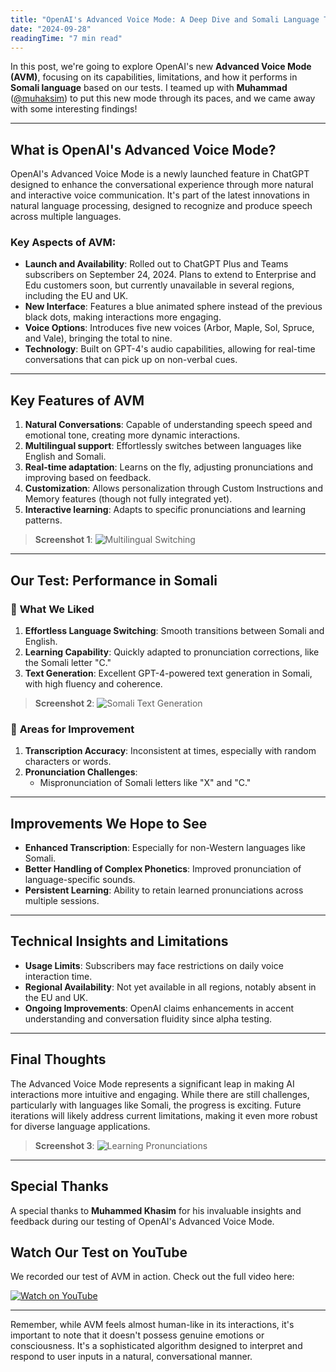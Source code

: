 ```yaml
---
title: "OpenAI's Advanced Voice Mode: A Deep Dive and Somali Language Test"
date: "2024-09-28"
readingTime: "7 min read"
---
```


In this post, we're going to explore OpenAI's new **Advanced Voice Mode (AVM)**, focusing on its capabilities, limitations, and how it performs in **Somali language** based on our tests. I teamed up with **Muhammad** ([@muhaksim](https://www.linkedin.com/in/muhaksim/)) to put this new mode through its paces, and we came away with some interesting findings!

---

## What is OpenAI's Advanced Voice Mode?

OpenAI's Advanced Voice Mode is a newly launched feature in ChatGPT designed to enhance the conversational experience through more natural and interactive voice communication. It's part of the latest innovations in natural language processing, designed to recognize and produce speech across multiple languages.

### Key Aspects of AVM:

- **Launch and Availability**: Rolled out to ChatGPT Plus and Teams subscribers on September 24, 2024. Plans to extend to Enterprise and Edu customers soon, but currently unavailable in several regions, including the EU and UK.
- **New Interface**: Features a blue animated sphere instead of the previous black dots, making interactions more engaging.
- **Voice Options**: Introduces five new voices (Arbor, Maple, Sol, Spruce, and Vale), bringing the total to nine.
- **Technology**: Built on GPT-4's audio capabilities, allowing for real-time conversations that can pick up on non-verbal cues.

---

## Key Features of AVM

1. **Natural Conversations**: Capable of understanding speech speed and emotional tone, creating more dynamic interactions.
2. **Multilingual support**: Effortlessly switches between languages like English and Somali.
3. **Real-time adaptation**: Learns on the fly, adjusting pronunciations and improving based on feedback.
4. **Customization**: Allows personalization through Custom Instructions and Memory features (though not fully integrated yet).
5. **Interactive learning**: Adapts to specific pronunciations and learning patterns.

> **Screenshot 1**: ![Multilingual Switching](/imgs/multi.jpeg)

---

## Our Test: Performance in Somali

### 🌟 **What We Liked**

1. **Effortless Language Switching**: Smooth transitions between Somali and English.
2. **Learning Capability**: Quickly adapted to pronunciation corrections, like the Somali letter "C."
3. **Text Generation**: Excellent GPT-4-powered text generation in Somali, with high fluency and coherence.

> **Screenshot 2**: ![Somali Text Generation](/imgs/story.jpeg)

### 🚩 **Areas for Improvement**

1. **Transcription Accuracy**: Inconsistent at times, especially with random characters or words.
2. **Pronunciation Challenges**: 
   - Mispronunciation of Somali letters like "X" and "C."

---

## Improvements We Hope to See

- **Enhanced Transcription**: Especially for non-Western languages like Somali.
- **Better Handling of Complex Phonetics**: Improved pronunciation of language-specific sounds.
- **Persistent Learning**: Ability to retain learned pronunciations across multiple sessions.

---

## Technical Insights and Limitations

- **Usage Limits**: Subscribers may face restrictions on daily voice interaction time.
- **Regional Availability**: Not yet available in all regions, notably absent in the EU and UK.
- **Ongoing Improvements**: OpenAI claims enhancements in accent understanding and conversation fluidity since alpha testing.

---

## Final Thoughts

The Advanced Voice Mode represents a significant leap in making AI interactions more intuitive and engaging. While there are still challenges, particularly with languages like Somali, the progress is exciting. Future iterations will likely address current limitations, making it even more robust for diverse language applications.

> **Screenshot 3**: ![Learning Pronunciations](/imgs/teach.jpeg)

---

## Special Thanks

A special thanks to **Muhammed Khasim** for his invaluable insights and feedback during our testing of OpenAI's Advanced Voice Mode.

## Watch Our Test on YouTube

We recorded our test of AVM in action. Check out the full video here:

[![Watch on YouTube](/imgs/yt.png)](https://youtu.be/cmzi7sdWzSc)

---

Remember, while AVM feels almost human-like in its interactions, it's important to note that it doesn't possess genuine emotions or consciousness. It's a sophisticated algorithm designed to interpret and respond to user inputs in a natural, conversational manner.